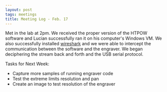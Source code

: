 ```yaml
---
layout: post
tags: meetings
title: Meeting Log - Feb. 17
---
```


Met in the lab at 2pm. We received the proper version of the HTPOW software and Lucian successfully ran it on his computer's Windows VM. We also successfully installed [wireshark](https://www.wireshark.org/) and we were able to intercept the communication between the software and the engraver. We began deciphering the stream back and forth and the USB serial protocol.

Tasks for Next Week:

* Capture more samples of running engraver code
* Test the extreme limits resolution and pan
* Create an image to test resolution of the engraver
